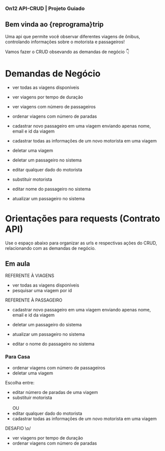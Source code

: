 ### On12 API-CRUD | Projeto Guiado

## Bem vinda ao {reprograma}trip
Uma api que permite você observar diferentes viagens de ônibus, controlando informações sobre o motorista e passageiros!<br />

Vamos fazer o CRUD obsevando as demandas de negócio :point_down:

# Demandas de Negócio

- ver todas as viagens disponíveis<br />
- ver viagens por tempo de duração<br />
- ver viagens com número de passageiros<br />
- ordenar viagens com número de paradas<br />

- cadastrar novo passageiro em uma viagem enviando apenas nome, email e id da viagem<br />
- cadastrar todas as informações de um novo motorista em uma viagem<br />

- deletar uma viagem<br />
- deletar um passageiro no sistema<br />

- editar qualquer dado do motorista<br />
- substituir motorista<br />
- editar nome do passageiro no sistema<br />
- atualizar um passageiro no sistema<br />

# Orientações para requests (Contrato API)
Use o espaço abaixo para organizar as urls e respectivas ações do CRUD, relacionando com as demandas de negócio.<br />

## Em aula
REFERENTE À VIAGENS
- ver todas as viagens disponíveis<br />
- pesquisar uma viagem por id<br />


REFERENTE À PASSAGEIRO
- cadastrar novo passageiro em uma viagem enviando apenas nome, email e id da viagem<br />

- deletar um passageiro do sistema<br />

- atualizar um passageiro no sistema<br />

- editar o nome do passageiro no sistema<br />

### Para Casa
- ordenar viagens com número de passageiros<br />
- deletar uma viagem<br />

Escolha entre:
- editar número de paradas de uma viagem<br />
- substituir motorista<br />
<br /> OU <br />
- editar qualquer dado do motorista<br />
- cadastrar todas as informações de um novo motorista em uma viagem<br />

DESAFIO \o/<br />
- ver viagens por tempo de duração<br />
- ordenar viagens com número de paradas<br />


